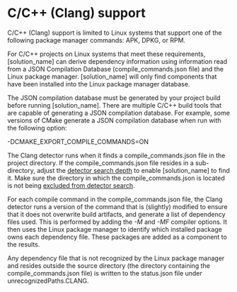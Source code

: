 # C/C++ (Clang) support

C/C++ (Clang) support is limited to Linux systems that support one of the following
package manager commands: APK, DPKG, or RPM.

For C/C++ projects on Linux systems that meet these requirements, [solution_name] can derive
dependency information using information read from a JSON Compilation Database
(compile_commands.json file) and the Linux package manager.
[solution_name] will only find components that have been installed into the Linux package manager database.

The JSON compilation database
must be generated by your project build before running [solution_name].
There are multiple C/C++ build tools that are capable of generating a JSON compilation database.
For example, some versions of CMake generate a JSON compilation database
when run with the following option:

-DCMAKE_EXPORT_COMPILE_COMMANDS=ON

The Clang detector runs when it finds a compile_commands.json file
in the project directory. If the compile_commands.json file resides in a sub-directory,
adjust the [detector search depth](../properties/configuration/paths.md#detector-search-depth)
to enable [solution_name] to find it.
Make sure the directory in which the compile_commands.json is located is not
being [excluded from detector search](../downloadingandrunning/includingexcluding.md#directory-exclusions).

For each compile command in the compile_commands.json file, the Clang detector
runs a version of the command that is (slightly) modified to ensure that it does
not overwrite build artifacts, and generate a list of dependency files used.
This is performed by adding the *-M* and *-MF* compiler options.
It then uses the Linux package manager to identify which installed package owns each
dependency file. These packages are added as a component to the results.

Any dependency file that is not recognized by the Linux package manager
and resides outside the source directory (the directory containing the
compile_commands.json file) is written to the status.json file under
unrecognizedPaths.CLANG.

